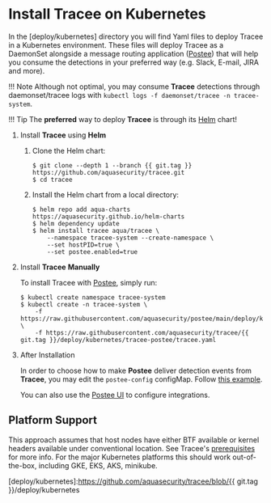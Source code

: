 # Install **Tracee** on Kubernetes

In the [deploy/kubernetes] directory you will find Yaml files to deploy Tracee
in a Kubernetes environment. These files will deploy Tracee as a DaemonSet
alongside a message routing application ([Postee]) that will help you consume
the detections in your preferred way (e.g. Slack, E-mail, JIRA and more). 

[Postee]: https://github.com/aquasecurity/postee

!!! Note
    Although not optimal, you may consume **Tracee** detections through
    daemonset/tracee logs with `kubectl logs -f daemonset/tracee -n tracee-system`.

!!! Tip
    The **preferred** way to deploy **Tracee** is through its [Helm] chart!

[Helm]: https://helm.sh

1. Install **Tracee** using **Helm**

    1. Clone the Helm chart:

        ```text
        $ git clone --depth 1 --branch {{ git.tag }} https://github.com/aquasecurity/tracee.git
        $ cd tracee
        ```

    2. Install the Helm chart from a local directory:

        ```text
        $ helm repo add aqua-charts https://aquasecurity.github.io/helm-charts
        $ helm dependency update
        $ helm install tracee aqua/tracee \
            --namespace tracee-system --create-namespace \
            --set hostPID=true \
            --set postee.enabled=true
        ```

2. Install **Tracee** **Manually**

    To install Tracee with [Postee](https://github.com/aquasecurity/postee),
    simply run:
    
    ```text
    $ kubectl create namespace tracee-system
    $ kubectl create -n tracee-system \
        -f https://raw.githubusercontent.com/aquasecurity/postee/main/deploy/kubernetes/postee.yaml \
        -f https://raw.githubusercontent.com/aquasecurity/tracee/{{ git.tag }}/deploy/kubernetes/tracee-postee/tracee.yaml
    ```

3. After Installation

    In order to choose how to make **Postee** deliver detection events from
    **Tracee**, you may edit the `postee-config` configMap. Follow
    [this example](https://github.com/aquasecurity/postee/blob/main/cfg.yaml).

    You can also use the [Postee UI] to configure integrations.

[HERE]: https://github.com/aquasecurity/postee/blob/main/cfg.yaml
[Postee UI]:https://github.com/aquasecurity/postee#postee-ui

## Platform Support

This approach assumes that host nodes have either BTF available or kernel
headers available under conventional location. See Tracee's
[prerequisites](../installing/prerequisites.md) for more info. For the major
Kubernetes platforms this should work out-of-the-box, including GKE, EKS, AKS,
minikube.

[deploy/kubernetes]:https://github.com/aquasecurity/tracee/blob/{{ git.tag }}/deploy/kubernetes
